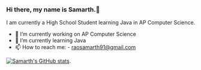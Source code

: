 ### Hi there, my name is Samarth.👋
I am currently a High School Student learning Java in AP Computer Science. 

- 🔭 I’m currently working on AP Computer Science
- 🌱 I’m currently learning Java
- 📫 How to reach me: - raosamarth91@gmail.com


[![Samarth's GitHub stats](https://github-readme-stats.vercel.app/api?username=SamarthRao91)](https://github.com/anuraghazra/github-readme-stats).
<!--
**SamarthRao91/SamarthRao91** is a ✨ _special_ ✨ repository because its `README.md` (this file) appears on your GitHub profile.


-->
